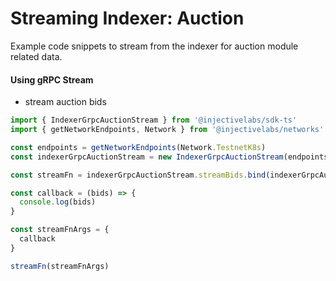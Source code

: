 # Streaming Indexer: Auction

Example code snippets to stream from the indexer for auction module related data.

#### Using gRPC Stream

* stream auction bids

```ts
import { IndexerGrpcAuctionStream } from '@injectivelabs/sdk-ts'
import { getNetworkEndpoints, Network } from '@injectivelabs/networks'

const endpoints = getNetworkEndpoints(Network.TestnetK8s)
const indexerGrpcAuctionStream = new IndexerGrpcAuctionStream(endpoints.indexer)

const streamFn = indexerGrpcAuctionStream.streamBids.bind(indexerGrpcAuctionStream)

const callback = (bids) => {
  console.log(bids)
}

const streamFnArgs = {
  callback
}

streamFn(streamFnArgs)
```
